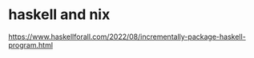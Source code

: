 # haskell and nix

https://www.haskellforall.com/2022/08/incrementally-package-haskell-program.html
